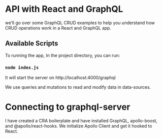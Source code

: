 # API with React and GraphQL

we’ll go over some GraphQL CRUD examples to help you understand how CRUD operations work in a React and GraphQL app.

## Available Scripts

To running the app, In the project directory, you can run:

### `node index.js`

It will start the server on http://localhost:4000/graphql

We use queries and mutations to read and modify data in data-sources.

# Connecting to graphql-server

I have created a CRA boilerplate and have installed GraphQL, apollo-boost, and @apollo/react-hooks. We initialize Apollo Client and get it hooked to React.


